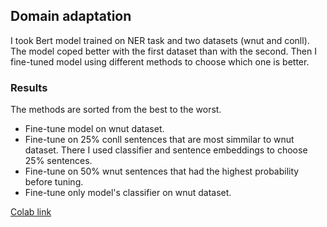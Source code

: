 
## Domain adaptation

I took Bert model trained on NER task and two datasets (wnut and conll). The model coped better with the first dataset than with the second. Then I fine-tuned model using different methods to choose which one is better.

### Results

The methods are sorted from the best to the worst.

- Fine-tune model on wnut dataset.
- Fine-tune on 25% conll sentences that are most simmilar to wnut dataset. There I used classifier and sentence embeddings to choose 25% sentences.
- Fine-tune on 50% wnut sentences that had the highest probability before tuning.
- Fine-tune only model's classifier on wnut dataset.

[Colab link](https://colab.research.google.com/github/konductor000/Domane-adaptation/blob/main/domain_adaptation.ipynb)
